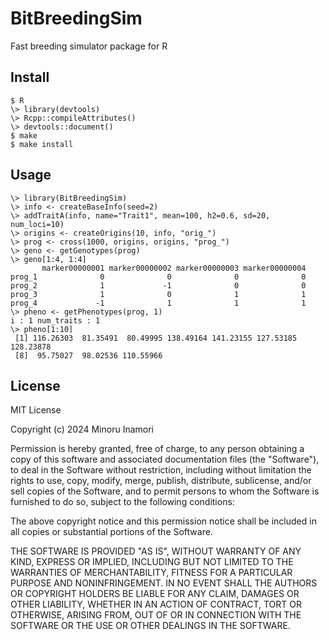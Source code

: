 # BitBreedingSim

Fast breeding simulator package for R

## Install

```
$ R  
\> library(devtools)  
\> Rcpp::compileAttributes()  
\> devtools::document()  
$ make  
$ make install
```

## Usage

```
\> library(BitBreedingSim)  
\> info <- createBaseInfo(seed=2)  
\> addTraitA(info, name="Trait1", mean=100, h2=0.6, sd=20, num_loci=10)  
\> origins <- createOrigins(10, info, "orig_")  
\> prog <- cross(1000, origins, origins, "prog_")  
\> geno <- getGenotypes(prog)  
\> geno[1:4, 1:4]  
       marker00000001 marker00000002 marker00000003 marker00000004  
prog_1              0              0              0              0  
prog_2              1             -1              0              0  
prog_3              1              0              1              1  
prog_4             -1              1              1              1  
\> pheno <- getPhenotypes(prog, 1)  
i : 1 num_traits : 1  
\> pheno[1:10]  
 [1] 116.26303  81.35491  80.49995 138.49164 141.23155 127.53185 128.23878  
 [8]  95.75027  98.02536 110.55966
```

## License
MIT License

Copyright (c) 2024 Minoru Inamori

Permission is hereby granted, free of charge, to any person obtaining a copy
of this software and associated documentation files (the "Software"), to deal
in the Software without restriction, including without limitation the rights
to use, copy, modify, merge, publish, distribute, sublicense, and/or sell
copies of the Software, and to permit persons to whom the Software is
furnished to do so, subject to the following conditions:

The above copyright notice and this permission notice shall be included in all
copies or substantial portions of the Software.

THE SOFTWARE IS PROVIDED "AS IS", WITHOUT WARRANTY OF ANY KIND, EXPRESS OR
IMPLIED, INCLUDING BUT NOT LIMITED TO THE WARRANTIES OF MERCHANTABILITY,
FITNESS FOR A PARTICULAR PURPOSE AND NONINFRINGEMENT. IN NO EVENT SHALL THE
AUTHORS OR COPYRIGHT HOLDERS BE LIABLE FOR ANY CLAIM, DAMAGES OR OTHER
LIABILITY, WHETHER IN AN ACTION OF CONTRACT, TORT OR OTHERWISE, ARISING FROM,
OUT OF OR IN CONNECTION WITH THE SOFTWARE OR THE USE OR OTHER DEALINGS IN THE
SOFTWARE.
